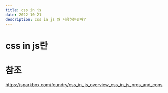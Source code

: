```yaml
---
title: css in js
date: 2022-10-21
description: css in js 왜 사용하는걸까?
---
```


# css in js란

# 참조

https://sparkbox.com/foundry/css_in_js_overview_css_in_js_pros_and_cons
